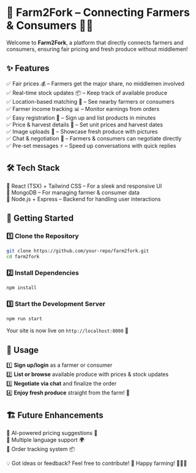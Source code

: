 # 🌾 Farm2Fork – Connecting Farmers & Consumers 🚜🍎  

Welcome to **Farm2Fork**, a platform that directly connects farmers and consumers, ensuring fair pricing and fresh produce without middlemen!  

## ✨ Features  
✅ Fair prices 💰 – Farmers get the major share, no middlemen involved  
✅ Real-time stock updates 📦 – Keep track of available produce  
✅ Location-based matching 📍 – See nearby farmers or consumers  
✅ Farmer income tracking 📊 – Monitor earnings from orders  
✅ Easy registration 📝 – Sign up and list products in minutes  
✅ Price & harvest details 🌱 – Set unit prices and harvest dates  
✅ Image uploads 📸 – Showcase fresh produce with pictures  
✅ Chat & negotiation 💬 – Farmers & consumers can negotiate directly  
✅ Pre-set messages ⚡ – Speed up conversations with quick replies  

## 🛠 Tech Stack  
🚀 React (TSX) + Tailwind CSS – For a sleek and responsive UI  
💾 MongoDB – For managing farmer & consumer data  
📡 Node.js + Express – Backend for handling user interactions  

## 🚀 Getting Started  

### 1️⃣ Clone the Repository  
```sh
git clone https://github.com/your-repo/farm2fork.git
cd farm2fork
```

### 2️⃣ Install Dependencies  
```sh
npm install
```

### 3️⃣ Start the Development Server  
```sh
npm run start
```
Your site is now live on `http://localhost:8000` 🎉  

## 📌 Usage  
1️⃣ **Sign up/login** as a farmer or consumer  
2️⃣ **List or browse** available produce with prices & stock updates  
3️⃣ **Negotiate via chat** and finalize the order  
4️⃣ **Enjoy fresh produce** straight from the farm! 🌿  

## 🏗 Future Enhancements  
🔹 AI-powered pricing suggestions 🤖  
🔹 Multiple language support 🌍  
🔹 Order tracking system 📦  

💡 Got ideas or feedback? Feel free to contribute! 🚀 Happy farming! 🌾👨‍🌾  
